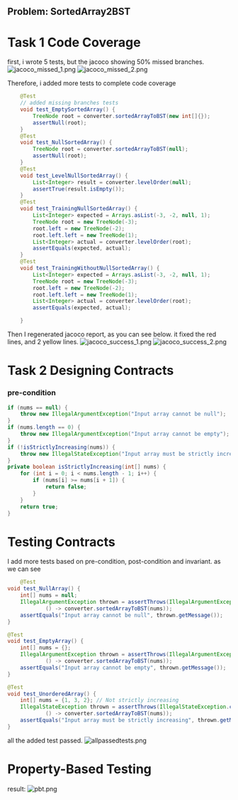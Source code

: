 ## Problem: SortedArray2BST

# Task 1 Code Coverage

first, i wrote 5 tests, but the jacoco showing 50% missed branches.
![jacoco_missed_1.png](SortedArray2BST/images/jacoco_missed_1.png)
![jacoco_missed_2.png](SortedArray2BST/images/jacoco_missed_2.png)

Therefore, i added more tests to complete code coverage
```java
    @Test
    // added missing branches tests
    void test_EmptySortedArray() {
        TreeNode root = converter.sortedArrayToBST(new int[]{});
        assertNull(root);
    }
    @Test
    void test_NullSortedArray() {
        TreeNode root = converter.sortedArrayToBST(null);
        assertNull(root);
    }
    @Test
    void test_LevelNullSortedArray() {
        List<Integer> result = converter.levelOrder(null);
        assertTrue(result.isEmpty());
    }
    @Test
    void test_TrainingNullSortedArray() {
        List<Integer> expected = Arrays.asList(-3, -2, null, 1);
        TreeNode root = new TreeNode(-3);
        root.left = new TreeNode(-2);
        root.left.left = new TreeNode(1);
        List<Integer> actual = converter.levelOrder(root);
        assertEquals(expected, actual);
    }
    @Test
    void test_TrainingWithoutNullSortedArray() {
        List<Integer> expected = Arrays.asList(-3, -2, null, 1);
        TreeNode root = new TreeNode(-3);
        root.left = new TreeNode(-2);
        root.left.left = new TreeNode(1);
        List<Integer> actual = converter.levelOrder(root);
        assertEquals(expected, actual);

    }
```
Then I regenerated jacoco report, as you can see below.
it fixed the red lines, and 2 yellow lines.
![jacoco_success_1.png](SortedArray2BST/images/jacoco_success_1.png)
![jacoco_success_2.png](SortedArray2BST/images/jacoco_success_2.png)
# Task 2 Designing Contracts
### pre-condition
```java
if (nums == null) {
    throw new IllegalArgumentException("Input array cannot be null");
}
if (nums.length == 0) {
    throw new IllegalArgumentException("Input array cannot be empty");
}
if (!isStrictlyIncreasing(nums)) {
    throw new IllegalStateException("Input array must be strictly increasing");
}
private boolean isStrictlyIncreasing(int[] nums) {
    for (int i = 0; i < nums.length - 1; i++) {
        if (nums[i] >= nums[i + 1]) {
            return false;
        }
    }
    return true;
}

```

# Testing Contracts
I add more tests based on pre-condition, post-condition and invariant.
as we can see

```java
    @Test
void test_NullArray() {
    int[] nums = null;
    IllegalArgumentException thrown = assertThrows(IllegalArgumentException.class,
            () -> converter.sortedArrayToBST(nums));
    assertEquals("Input array cannot be null", thrown.getMessage());
}

@Test
void test_EmptyArray() {
    int[] nums = {};
    IllegalArgumentException thrown = assertThrows(IllegalArgumentException.class,
            () -> converter.sortedArrayToBST(nums));
    assertEquals("Input array cannot be empty", thrown.getMessage());
}

@Test
void test_UnorderedArray() {
    int[] nums = {1, 3, 2}; // Not strictly increasing
    IllegalStateException thrown = assertThrows(IllegalStateException.class,
            () -> converter.sortedArrayToBST(nums));
    assertEquals("Input array must be strictly increasing", thrown.getMessage());
}

```
all the added test passed.
![allpassedtests.png](SortedArray2BST/images/allpassedtests.png)

# Property-Based Testing

result:
![pbt.png](SortedArray2BST/images/pbt.png)